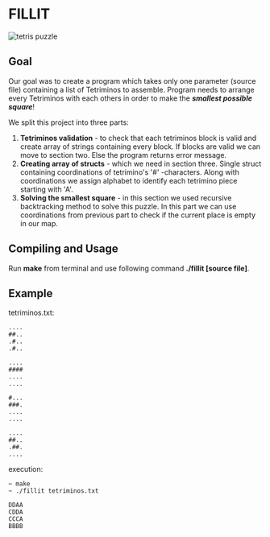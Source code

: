 # FILLIT

![tetris puzzle](https://cdn.pixabay.com/photo/2016/09/18/20/39/cube-1678974_960_720.png)

## Goal

Our goal was to create a program which takes only one parameter (source file) containing a list of Tetriminos
to assemble. Program needs to arrange every Tetriminos with each others in order to make
the ***smallest possible square***!

We split this project into three parts:

1. **Tetriminos validation** - to check that each tetriminos block is valid and create array of strings containing every block. If blocks are valid we can move to section two. Else the program returns error message.
2. **Creating array of structs** - which we need in section three. Single struct containing coordinations of tetrimino's '#' -characters. Along with coordinations we assign alphabet to identify each tetrimino piece starting with 'A'.
3. **Solving the smallest square** - in this section we used recursive backtracking method to solve this puzzle. In this part we can use coordinations from previous part to check if the current place is empty in our map.

## Compiling and Usage

Run **make** from terminal and use following command **./fillit [source file]**.
## Example

tetriminos.txt:

```
....
##..
.#..
.#..

....
####
....
....

#...
###.
....
....

....
##..
.##.
....
```
execution:
```
~ make
~ ./fillit tetriminos.txt 

DDAA
CDDA
CCCA
BBBB
```
